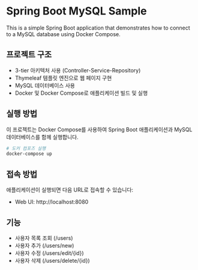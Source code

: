 # Spring Boot MySQL Sample

This is a simple Spring Boot application that demonstrates how to connect to a MySQL database using Docker Compose.

## 프로젝트 구조

- 3-tier 아키텍처 사용 (Controller-Service-Repository)
- Thymeleaf 템플릿 엔진으로 웹 페이지 구현
- MySQL 데이터베이스 사용
- Docker 및 Docker Compose로 애플리케이션 빌드 및 실행

## 실행 방법

이 프로젝트는 Docker Compose를 사용하여 Spring Boot 애플리케이션과 MySQL 데이터베이스를 함께 실행합니다.

```bash
# 도커 컴포즈 실행
docker-compose up
```

## 접속 방법

애플리케이션이 실행되면 다음 URL로 접속할 수 있습니다:

- Web UI: http://localhost:8080

## 기능

- 사용자 목록 조회 (/users)
- 사용자 추가 (/users/new)
- 사용자 수정 (/users/edit/{id})
- 사용자 삭제 (/users/delete/{id}) 
